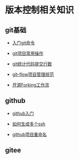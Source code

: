 <!--
 * @Description: 版本控制相关知识
 * @Date: 2019-09-06 11:24:02
 * @LastEditors: phoebus
 * @LastEditTime: 2019-09-06 11:53:23
 -->
# 版本控制相关知识

## git基础

* [入门git命令](知识笔记/工具/版本控制/基础/常用git命令.md)

* [git项目常用操作](知识笔记/工具/版本控制/基础/git项目常用操作.md)

* [git统计代码提交行数](知识笔记/工具/版本控制/基础/git统计代码提交行数.md)

* [git-flow项目管理规范](知识笔记/工具/版本控制/基础/git-flow项目管理规范.md)

* [开源Forking工作流](知识笔记/工具/版本控制/基础/开源Forking工作流.md)

## github

* [github入门](知识笔记/工具/版本控制/github/github入门.md)

* [如何生成多个ssh](知识笔记/工具/版本控制/github/如何生成多个ssh.md)

* [github项目重命名](知识笔记/工具/版本控制/github/github项目重命名.md)

## gitee
